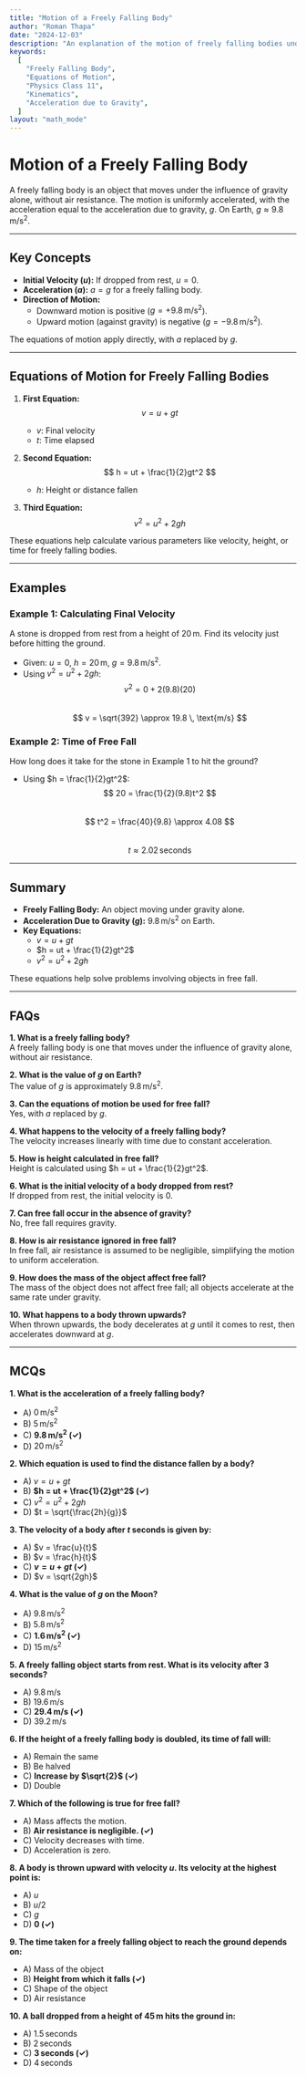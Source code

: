 ```yaml
---
title: "Motion of a Freely Falling Body" 
author: "Roman Thapa" 
date: "2024-12-03"
description: "An explanation of the motion of freely falling bodies under gravity, including equations of motion and practical examples." 
keywords:
  [
    "Freely Falling Body",
    "Equations of Motion",
    "Physics Class 11",
    "Kinematics",
    "Acceleration due to Gravity",
  ]
layout: "math_mode"
---
```


# Motion of a Freely Falling Body

A freely falling body is an object that moves under the influence of gravity alone, without air resistance. The motion is uniformly accelerated, with the acceleration equal to the acceleration due to gravity, $g$. On Earth, $g \approx 9.8 \, \text{m/s}^2$.

---

## Key Concepts

- **Initial Velocity ($u$):** If dropped from rest, $u = 0$.  
- **Acceleration ($a$):** $a = g$ for a freely falling body.  
- **Direction of Motion:**  
  - Downward motion is positive ($g = +9.8 \, \text{m/s}^2$).  
  - Upward motion (against gravity) is negative ($g = -9.8 \, \text{m/s}^2$).  

The equations of motion apply directly, with $a$ replaced by $g$.

---

## Equations of Motion for Freely Falling Bodies

1. **First Equation:**  
   $$ v = u + gt $$
   - $v$: Final velocity  
   - $t$: Time elapsed  

2. **Second Equation:**  
   $$ h = ut + \frac{1}{2}gt^2 $$
   - $h$: Height or distance fallen  

3. **Third Equation:**  
   $$ v^2 = u^2 + 2gh $$

These equations help calculate various parameters like velocity, height, or time for freely falling bodies.

---

## Examples

### Example 1: Calculating Final Velocity
A stone is dropped from rest from a height of $20 \, \text{m}$. Find its velocity just before hitting the ground.  
- Given: $u = 0$, $h = 20 \, \text{m}$, $g = 9.8 \, \text{m/s}^2$.  
- Using $v^2 = u^2 + 2gh$:  
  $$ v^2 = 0 + 2(9.8)(20) $$  
  $$ v = \sqrt{392} \approx 19.8 \, \text{m/s} $$  

### Example 2: Time of Free Fall
How long does it take for the stone in Example 1 to hit the ground?  
- Using $h = \frac{1}{2}gt^2$:  
  $$ 20 = \frac{1}{2}(9.8)t^2 $$  
  $$ t^2 = \frac{40}{9.8} \approx 4.08 $$  
  $$ t \approx 2.02 \, \text{seconds} $$  

---

## Summary

- **Freely Falling Body:** An object moving under gravity alone.  
- **Acceleration Due to Gravity ($g$):** $9.8 \, \text{m/s}^2$ on Earth.  
- **Key Equations:**  
  - $v = u + gt$  
  - $h = ut + \frac{1}{2}gt^2$  
  - $v^2 = u^2 + 2gh$  

These equations help solve problems involving objects in free fall.

---

## FAQs

**1. What is a freely falling body?**  
A freely falling body is one that moves under the influence of gravity alone, without air resistance.

**2. What is the value of $g$ on Earth?**  
The value of $g$ is approximately $9.8 \, \text{m/s}^2$.

**3. Can the equations of motion be used for free fall?**  
Yes, with $a$ replaced by $g$.

**4. What happens to the velocity of a freely falling body?**  
The velocity increases linearly with time due to constant acceleration.

**5. How is height calculated in free fall?**  
Height is calculated using $h = ut + \frac{1}{2}gt^2$.

**6. What is the initial velocity of a body dropped from rest?**  
If dropped from rest, the initial velocity is $0$.

**7. Can free fall occur in the absence of gravity?**  
No, free fall requires gravity.

**8. How is air resistance ignored in free fall?**  
In free fall, air resistance is assumed to be negligible, simplifying the motion to uniform acceleration.

**9. How does the mass of the object affect free fall?**  
The mass of the object does not affect free fall; all objects accelerate at the same rate under gravity.

**10. What happens to a body thrown upwards?**  
When thrown upwards, the body decelerates at $g$ until it comes to rest, then accelerates downward at $g$.

---

## MCQs

**1. What is the acceleration of a freely falling body?**  
- A) $0 \, \text{m/s}^2$  
- B) $5 \, \text{m/s}^2$  
- C) **$9.8 \, \text{m/s}^2$ (✓)**  
- D) $20 \, \text{m/s}^2$  

**2. Which equation is used to find the distance fallen by a body?**  
- A) $v = u + gt$  
- B) **$h = ut + \frac{1}{2}gt^2$ (✓)**  
- C) $v^2 = u^2 + 2gh$  
- D) $t = \sqrt{\frac{2h}{g}}$  

**3. The velocity of a body after $t$ seconds is given by:**  
- A) $v = \frac{u}{t}$  
- B) $v = \frac{h}{t}$  
- C) **$v = u + gt$ (✓)**  
- D) $v = \sqrt{2gh}$  

**4. What is the value of $g$ on the Moon?**  
- A) $9.8 \, \text{m/s}^2$  
- B) $5.8 \, \text{m/s}^2$  
- C) **$1.6 \, \text{m/s}^2$ (✓)**  
- D) $15 \, \text{m/s}^2$  

**5. A freely falling object starts from rest. What is its velocity after $3 \, \text{seconds}$?**  
- A) $9.8 \, \text{m/s}$  
- B) $19.6 \, \text{m/s}$  
- C) **$29.4 \, \text{m/s}$ (✓)**  
- D) $39.2 \, \text{m/s}$  

**6. If the height of a freely falling body is doubled, its time of fall will:**  
- A) Remain the same  
- B) Be halved  
- C) **Increase by $\sqrt{2}$ (✓)**  
- D) Double  

**7. Which of the following is true for free fall?**  
- A) Mass affects the motion.  
- B) **Air resistance is negligible. (✓)**  
- C) Velocity decreases with time.  
- D) Acceleration is zero.  

**8. A body is thrown upward with velocity $u$. Its velocity at the highest point is:**  
- A) $u$  
- B) $u/2$  
- C) $g$  
- D) **$0$ (✓)**  

**9. The time taken for a freely falling object to reach the ground depends on:**  
- A) Mass of the object  
- B) **Height from which it falls (✓)** 
- C) Shape of the object  
- D) Air resistance  

**10. A ball dropped from a height of $45 \, \text{m}$ hits the ground in:**  
- A) $1.5 \, \text{seconds}$  
- B) $2 \, \text{seconds}$  
- C) **$3 \, \text{seconds}$ (✓)**  
- D) $4 \, \text{seconds}$  
